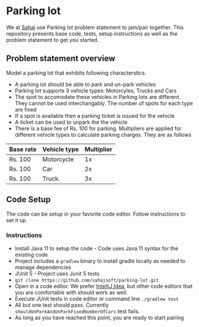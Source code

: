 # Parking lot

We at [Sahaj](https://sahaj.ai) use Parking lot problem statement to jam/pair together. This repository presents base code, tests, setup instructions as well as the problem statement to get you started.

## Problem statement overview

Model a parking lot that exhibits following characterstics. 

* A parking lot should be able to park and un-park vehicles
* Parking lot supports 3 vehicle types: Motorcyles, Trucks and Cars
* The spot to accomodate these vehicles in Parking lots are different. They cannot be used interchangably. The number of spots for each type are fixed
* If a spot is available then a parking ticket is issued for the vehicle
* A ticket can be used to unpark the the vehicle 
* There is a base fee of Rs. 100 for parking. Multipliers are applied for different vehicle types to calculate parking charges. They are as follows

| Base rate | Vehicle type | Multiplier |
|-----------|--------------|------------|
| Rs. 100   | Motorcycle   | 1x         |
| Rs. 100   | Car          | 2x         |
| Rs. 100   | Truck.       | 3x         |

## Code Setup

The code can be setup in your favorite code editor. Follow instructions to set it up

### Instructions

* Install Java 11 to setup the code - Code uses Java 11 syntax for the existing code
* Project includes a `gradlew` binary to install gradle locally as needed to manage dependencies
* JUnit 5 - Project uses Junit 5 tests
* `git clone https://github.com/sahajsoft/parking-lot.git`
* Open in a code editor. We prefer [IntelliJ Idea](https://www.jetbrains.com/idea/download/#section=mac), but other code editors that you are comfortable with should work as well. 
* Execute JUnit tests in code editor or command line `./gradlew test`
* All but one test should pass. Currently `shouldUnParkAndUnParkFixedNumberOfCars` test fails. 
* As long as you have reached this point, you are ready to start pairing
